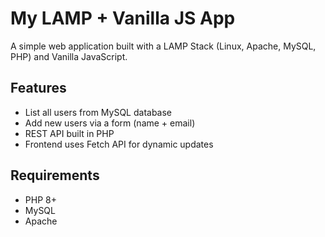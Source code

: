 # My LAMP + Vanilla JS App

A simple web application built with a LAMP Stack (Linux, Apache, MySQL, PHP) and Vanilla JavaScript.

## Features
- List all users from MySQL database
- Add new users via a form (name + email)
- REST API built in PHP
- Frontend uses Fetch API for dynamic updates

## Requirements
- PHP 8+
- MySQL
- Apache
